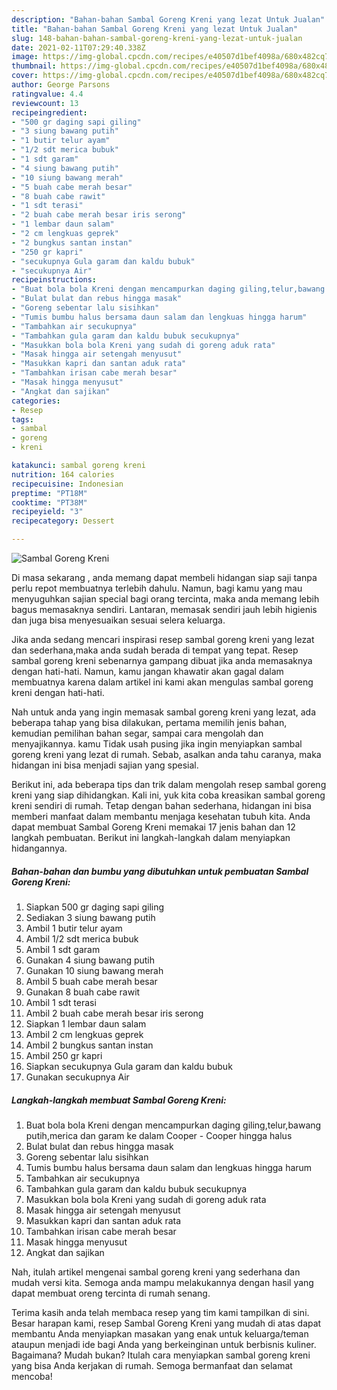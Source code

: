 ```yaml
---
description: "Bahan-bahan Sambal Goreng Kreni yang lezat Untuk Jualan"
title: "Bahan-bahan Sambal Goreng Kreni yang lezat Untuk Jualan"
slug: 148-bahan-bahan-sambal-goreng-kreni-yang-lezat-untuk-jualan
date: 2021-02-11T07:29:40.338Z
image: https://img-global.cpcdn.com/recipes/e40507d1bef4098a/680x482cq70/sambal-goreng-kreni-foto-resep-utama.jpg
thumbnail: https://img-global.cpcdn.com/recipes/e40507d1bef4098a/680x482cq70/sambal-goreng-kreni-foto-resep-utama.jpg
cover: https://img-global.cpcdn.com/recipes/e40507d1bef4098a/680x482cq70/sambal-goreng-kreni-foto-resep-utama.jpg
author: George Parsons
ratingvalue: 4.4
reviewcount: 13
recipeingredient:
- "500 gr daging sapi giling"
- "3 siung bawang putih"
- "1 butir telur ayam"
- "1/2 sdt merica bubuk"
- "1 sdt garam"
- "4 siung bawang putih"
- "10 siung bawang merah"
- "5 buah cabe merah besar"
- "8 buah cabe rawit"
- "1 sdt terasi"
- "2 buah cabe merah besar iris serong"
- "1 lembar daun salam"
- "2 cm lengkuas geprek"
- "2 bungkus santan instan"
- "250 gr kapri"
- "secukupnya Gula garam dan kaldu bubuk"
- "secukupnya Air"
recipeinstructions:
- "Buat bola bola Kreni dengan mencampurkan daging giling,telur,bawang putih,merica dan garam ke dalam Cooper Cooper hingga halus"
- "Bulat bulat dan rebus hingga masak"
- "Goreng sebentar lalu sisihkan"
- "Tumis bumbu halus bersama daun salam dan lengkuas hingga harum"
- "Tambahkan air secukupnya"
- "Tambahkan gula garam dan kaldu bubuk secukupnya"
- "Masukkan bola bola Kreni yang sudah di goreng aduk rata"
- "Masak hingga air setengah menyusut"
- "Masukkan kapri dan santan aduk rata"
- "Tambahkan irisan cabe merah besar"
- "Masak hingga menyusut"
- "Angkat dan sajikan"
categories:
- Resep
tags:
- sambal
- goreng
- kreni

katakunci: sambal goreng kreni 
nutrition: 164 calories
recipecuisine: Indonesian
preptime: "PT18M"
cooktime: "PT38M"
recipeyield: "3"
recipecategory: Dessert

---
```



![Sambal Goreng Kreni](https://img-global.cpcdn.com/recipes/e40507d1bef4098a/680x482cq70/sambal-goreng-kreni-foto-resep-utama.jpg)

Di masa  sekarang , anda memang dapat membeli hidangan siap saji tanpa perlu repot membuatnya terlebih dahulu. Namun, bagi kamu yang mau menyuguhkan sajian special bagi orang tercinta, maka anda memang lebih bagus memasaknya sendiri. Lantaran, memasak sendiri jauh lebih higienis dan juga bisa menyesuaikan sesuai selera keluarga.

Jika anda sedang mencari inspirasi resep sambal goreng kreni yang lezat dan sederhana,maka anda sudah berada di tempat yang tepat. Resep sambal goreng kreni  sebenarnya gampang dibuat jika anda memasaknya dengan hati-hati. Namun, kamu jangan khawatir akan gagal dalam membuatnya 
karena dalam artikel ini kami akan mengulas sambal goreng kreni dengan hati-hati.  



Nah untuk anda yang ingin memasak sambal goreng kreni yang lezat, ada beberapa tahap yang bisa dilakukan, pertama memilih jenis bahan, kemudian pemilihan bahan segar, sampai cara mengolah dan menyajikannya. kamu Tidak usah pusing jika ingin menyiapkan sambal goreng kreni yang lezat di rumah. Sebab, asalkan anda  tahu caranya, maka hidangan ini bisa menjadi sajian yang spesial.

Berikut ini, ada beberapa tips dan trik dalam mengolah resep sambal goreng kreni yang siap dihidangkan. Kali ini, yuk kita coba kreasikan sambal goreng kreni sendiri di rumah. Tetap dengan bahan sederhana, hidangan ini bisa memberi manfaat dalam membantu menjaga kesehatan tubuh kita. Anda dapat membuat Sambal Goreng Kreni memakai 17 jenis bahan dan 12 langkah pembuatan. Berikut ini langkah-langkah dalam menyiapkan hidangannya.

<!--inarticleads1-->

##### Bahan-bahan dan bumbu yang dibutuhkan untuk pembuatan Sambal Goreng Kreni:

1. Siapkan 500 gr daging sapi giling
1. Sediakan 3 siung bawang putih
1. Ambil 1 butir telur ayam
1. Ambil 1/2 sdt merica bubuk
1. Ambil 1 sdt garam
1. Gunakan 4 siung bawang putih
1. Gunakan 10 siung bawang merah
1. Ambil 5 buah cabe merah besar
1. Gunakan 8 buah cabe rawit
1. Ambil 1 sdt terasi
1. Ambil 2 buah cabe merah besar iris serong
1. Siapkan 1 lembar daun salam
1. Ambil 2 cm lengkuas geprek
1. Ambil 2 bungkus santan instan
1. Ambil 250 gr kapri
1. Siapkan secukupnya Gula garam dan kaldu bubuk
1. Gunakan secukupnya Air




<!--inarticleads2-->

##### Langkah-langkah membuat Sambal Goreng Kreni:

1. Buat bola bola Kreni dengan mencampurkan daging giling,telur,bawang putih,merica dan garam ke dalam Cooper - Cooper hingga halus
1. Bulat bulat dan rebus hingga masak
1. Goreng sebentar lalu sisihkan
1. Tumis bumbu halus bersama daun salam dan lengkuas hingga harum
1. Tambahkan air secukupnya
1. Tambahkan gula garam dan kaldu bubuk secukupnya
1. Masukkan bola bola Kreni yang sudah di goreng aduk rata
1. Masak hingga air setengah menyusut
1. Masukkan kapri dan santan aduk rata
1. Tambahkan irisan cabe merah besar
1. Masak hingga menyusut
1. Angkat dan sajikan




Nah, itulah artikel mengenai  sambal goreng kreni  yang sederhana dan mudah versi kita. Semoga anda mampu melakukannya dengan hasil yang dapat membuat oreng tercinta di rumah senang. 

Terima kasih anda telah membaca resep yang tim kami tampilkan di sini. Besar harapan kami, resep  Sambal Goreng Kreni yang mudah di atas dapat membantu Anda menyiapkan masakan yang enak untuk keluarga/teman ataupun menjadi ide bagi Anda yang berkeinginan untuk berbisnis kuliner. Bagaimana? Mudah bukan? Itulah cara menyiapkan sambal goreng kreni yang bisa Anda kerjakan di rumah. Semoga bermanfaat dan selamat mencoba!

